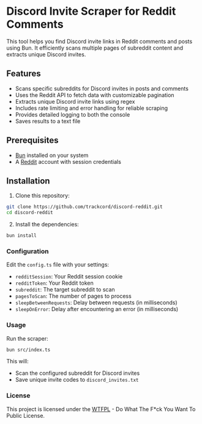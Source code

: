 # Discord Invite Scraper for Reddit Comments

This tool helps you find Discord invite links in Reddit comments and posts using Bun. It efficiently scans multiple pages of subreddit content and extracts unique Discord invites.

## Features

- Scans specific subreddits for Discord invites in posts and comments
- Uses the Reddit API to fetch data with customizable pagination
- Extracts unique Discord invite links using regex
- Includes rate limiting and error handling for reliable scraping
- Provides detailed logging to both the console
- Saves results to a text file

## Prerequisites

- [Bun](https://bun.sh/) installed on your system
- A [Reddit](https://reddit.com/) account with session credentials

## Installation

1. Clone this repository:

```sh
git clone https://github.com/trackcord/discord-reddit.git
cd discord-reddit
```

2. Install the dependencies:

```sh
bun install
```

### Configuration

Edit the `config.ts` file with your settings:

- `redditSession`: Your Reddit session cookie
- `redditToken`: Your Reddit token
- `subreddit`: The target subreddit to scan
- `pagesToScan`: The number of pages to process
- `sleepBetweenRequests`: Delay between requests (in milliseconds)
- `sleepOnError`: Delay after encountering an error (in milliseconds)

### Usage

Run the scraper:

```sh
bun src/index.ts
```

This will:

- Scan the configured subreddit for Discord invites
- Save unique invite codes to `discord_invites.txt`

### License

This project is licensed under the [WTFPL](/LICENSE) - Do What The F\*ck You Want To Public License.
